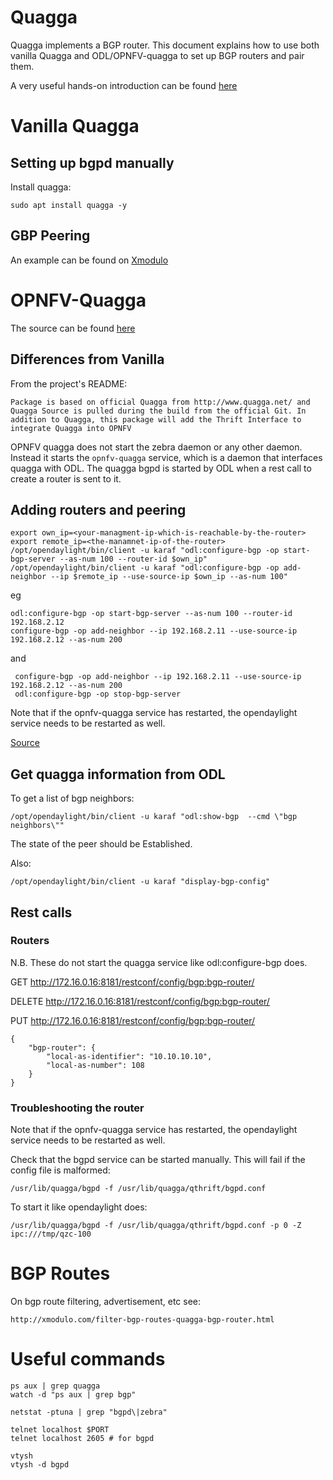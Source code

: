 Quagga
======

Quagga implements a BGP router. This document explains how to use both vanilla Quagga and ODL/OPNFV-quagga to set up BGP routers and pair them.

A very useful hands-on introduction can be found [here](https://openmaniak.com/quagga_tutorial.php)

# Vanilla Quagga #

## Setting up bgpd manually ##

Install quagga:

    sudo apt install quagga -y

## GBP Peering ##

An example can be found on [Xmodulo](http://xmodulo.com/centos-bgp-router-quagga.html)

# OPNFV-Quagga #

The source can be found [here](https://github.com/nikolas-hermanns/opnfv-quagga-packaging)

## Differences from Vanilla ##

From the project's README:

    Package is based on official Quagga from http://www.quagga.net/ and Quagga Source is pulled during the build from the official Git. In addition to Quagga, this package will add the Thrift Interface to integrate Quagga into OPNFV

OPNFV quagga does not start the zebra daemon or any other daemon. Instead it starts the `opnfv-quagga` service, which is a daemon that interfaces quagga with ODL. The quagga bgpd is started by ODL when a rest call to create a router is sent to it.


## Adding routers and peering ##

    export own_ip=<your-managment-ip-which-is-reachable-by-the-router>
    export remote_ip=<the-manamnet-ip-of-the-router>
    /opt/opendaylight/bin/client -u karaf "odl:configure-bgp -op start-bgp-server --as-num 100 --router-id $own_ip"
    /opt/opendaylight/bin/client -u karaf "odl:configure-bgp -op add-neighbor --ip $remote_ip --use-source-ip $own_ip --as-num 100"
    
eg 

    odl:configure-bgp -op start-bgp-server --as-num 100 --router-id 192.168.2.12
    configure-bgp -op add-neighbor --ip 192.168.2.11 --use-source-ip 192.168.2.12 --as-num 200

and 

     configure-bgp -op add-neighbor --ip 192.168.2.11 --use-source-ip 192.168.2.12 --as-num 200
     odl:configure-bgp -op stop-bgp-server


Note that if the opnfv-quagga service has restarted, the opendaylight service needs to be restarted as well.

[Source](https://wiki.opnfv.org/display/ds/Peer+Opendaylight+with+a+BGP+router)

## Get quagga information from ODL ##

To get a list of bgp neighbors:

    /opt/opendaylight/bin/client -u karaf "odl:show-bgp  --cmd \"bgp neighbors\""

The state of the peer should be Established.

Also:

    /opt/opendaylight/bin/client -u karaf "display-bgp-config"


## Rest calls ##

### Routers ###

N.B. These do not start the quagga service like odl:configure-bgp does.

GET http://172.16.0.16:8181/restconf/config/bgp:bgp-router/

DELETE http://172.16.0.16:8181/restconf/config/bgp:bgp-router/

PUT http://172.16.0.16:8181/restconf/config/bgp:bgp-router/

    {
        "bgp-router": {
            "local-as-identifier": "10.10.10.10",
            "local-as-number": 108
        }
    }
    
### Troubleshooting the router ###


Note that if the opnfv-quagga service has restarted, the opendaylight service needs to be restarted as well.

Check that the bgpd service can be started manually. This will fail if the config file is malformed:

    /usr/lib/quagga/bgpd -f /usr/lib/quagga/qthrift/bgpd.conf

To start it like opendaylight does:

    /usr/lib/quagga/bgpd -f /usr/lib/quagga/qthrift/bgpd.conf -p 0 -Z ipc:///tmp/qzc-100

# BGP Routes #

On bgp route filtering, advertisement, etc see:

    http://xmodulo.com/filter-bgp-routes-quagga-bgp-router.html


# Useful commands #

    ps aux | grep quagga
    watch -d "ps aux | grep bgp"

    netstat -ptuna | grep "bgpd\|zebra"

    telnet localhost $PORT
    telnet localhost 2605 # for bgpd

    vtysh
    vtysh -d bgpd
